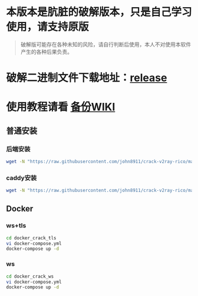 # 本版本是肮脏的破解版本，只是自己学习使用，请支持原版
> 破解版可能存在各种未知的风险，请自行判断后使用，本人不对使用本软件产生的各种后果负责。
# 破解二进制文件下载地址：[release](https://github.com/RManLuo/crack-v2ray-sspanel-v3-mod_Uim-plugin/releases)
# 使用教程请看 [备份WIKI](https://github.com/splendidwrx/v2ray-wiki)

## 普通安装
### 后端安装
``` bash
wget -N "https://raw.githubusercontent.com/john8911/crack-v2ray-rico/master/install-release.sh" && chmod +x install-release.sh && ./install-release.sh
```
### caddy安装
``` bash
wget -N "https://raw.githubusercontent.com/john8911/crack-v2ray-rico/master/install_caddy.sh" && chmod +x install_caddy.sh && ./install_caddy.sh
```

## Docker
### ws+tls
``` bash
cd docker_crack_tls
vi docker-compose.yml
docker-compose up -d
```
### ws
``` bash
cd docker_crack_ws
vi docker-compose.yml
docker-compose up -d
```
